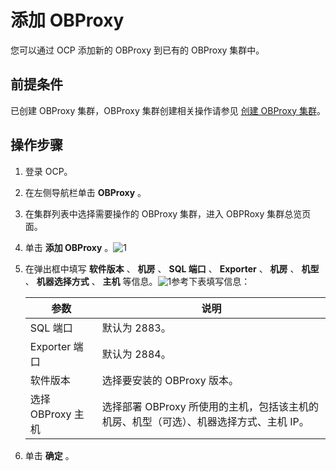 添加 OBProxy
===============================

您可以通过 OCP 添加新的 OBProxy 到已有的 OBProxy 集群中。

前提条件
-------------------------

已创建 OBProxy 集群，OBProxy 集群创建相关操作请参见 [创建 OBProxy 集群](../../2.manage-obproxy/1.%20manage-the-obproxy-cluster/1.create-an-OBProxy-cluster.md)。

操作步骤
-------------------------

1. 登录 OCP。

2. 在左侧导航栏单击 **OBProxy** 。

3. 在集群列表中选择需要操作的 OBProxy 集群，进入 OBPRoxy 集群总览页面。

4. 单击 **添加 OBProxy** 。![1](http://icms-x-dita.oss-cn-zhangjiakou.aliyuncs.com/xdita-output/zh-CN/task15904357/images/p352396.png?Expires=7258125491&OSSAccessKeyId=LTAIJfoPL6wmrirR&Signature=wMX8um4e3OTeBHz6rfVEyX7Jef4%3D)

5. 在弹出框中填写 **软件版本** 、 **机房** 、 **SQL 端口** 、 **Exporter** 、 **机房** 、 **机型** 、 **机器选择方式** 、 **主机** 等信息。![1](http://icms-x-dita.oss-cn-zhangjiakou.aliyuncs.com/xdita-output/zh-CN/task15904357/images/p273264.png?Expires=7258125491&OSSAccessKeyId=LTAIJfoPL6wmrirR&Signature=GLvWKJESP%2BnPIth9YwYdB1Xcfio%3D)参考下表填写信息：

   |      参数       |                         说明                         |
   |---------------|----------------------------------------------------|
   | SQL 端口        | 默认为 2883。                                          |
   | Exporter 端口   | 默认为 2884。                                          |
   | 软件版本          | 选择要安装的 OBProxy 版本。                                 |
   | 选择 OBProxy 主机 | 选择部署 OBProxy 所使用的主机，包括该主机的 机房、机型（可选）、机器选择方式、主机 IP。 |

6. 单击 **确定** 。
